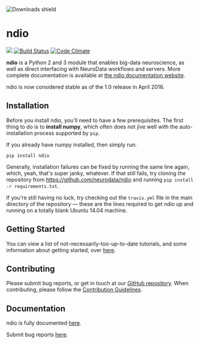 ![Downloads shield](https://img.shields.io/pypi/dm/neuroglancer.svg)

# ndio

[![](https://img.shields.io/pypi/v/ndio.svg)](https://pypi.python.org/pypi/ndio)
[![Build Status](https://travis-ci.org/neurodata/ndio.svg?branch=master)](https://travis-ci.org/neurodata/ndio)
[![Code Climate](https://codeclimate.com/github/neurodata/ndio/badges/gpa.svg)](https://codeclimate.com/github/neurodata/ndio)


**ndio** is a Python 2 and 3 module that enables big-data neuroscience, as well as direct interfacing with NeuroData workflows and servers. More complete documentation is available at [the ndio documentation website](http://docs.neurodata.io/nddocs/ndio).

ndio is now considered stable as of the 1.0 release in April 2016.

## Installation

Before you install ndio, you'll need to have a few prerequisites. The first thing to do is to **install numpy**, which often does not jive well with the auto-installation process supported by `pip`.

If you already have numpy installed, then simply run:

```
pip install ndio
```

Generally, installation failures can be fixed by running the same line again, which, yeah, that's super janky, whatever. If that still fails, try cloning the repository from https://github.com/neurodata/ndio and running `pip install -r requirements.txt`.

If you're still having no luck, try checking out the `travis.yml` file in the main directory of the repository — these are the lines required to get ndio up and running on a totally blank Ubuntu 14.04 machine.

## Getting Started

You can view a list of not-necessarily-too-up-to-date tutorials, and some information about getting started,
over [here](<http://docs.neurodata.io/nddocs/ndio/tutorials.html>).

## Contributing

Please submit bug reports, or get in touch at our [GitHub
repository](<https://github.com/neurodata/ndio>). When contributing, please
follow the [Contribution
Guidelines](<https://github.com/neurodata/ndio/blob/master/CONTRIBUTING.md>).

## Documentation

ndio is fully documented [here](<http://docs.neurodata.io/ndio/>).

Submit bug reports [here](<https://github.com/neurodata/ndio/issues/new>).
